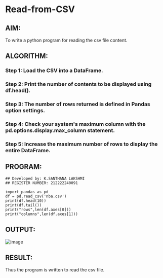 # Read-from-CSV

## AIM:
To write a python program for reading the csv file content.

## ALGORITHM:

### Step 1: Load the CSV into a DataFrame.

### Step 2: Print the number of contents to be displayed using df.head().

### Step 3: The number of rows returned is defined in Pandas option settings.

### Step 4: Check your system's maximum column with the pd.options.display.max_column statement.

### Step 5: Increase the maximum number of rows to display the entire DataFrame.

## PROGRAM:
```
## Developed by: K.SANTHANA LAKSHMI
## REGISTER NUMBER: 212222240091

import pandas as pd
df = pd.read_csv('nba.csv')
print(df.head(10))
print(df.tail())
print("rows",len(df.axes[0]))
print("columns",len(df.axes[1]))
```

## OUTPUT:
![image](https://github.com/santhanalakshmi04/Read-from-CSV/assets/119475762/02e55b19-7184-4ec2-8bad-d1d0ef700b0d)

## RESULT:
Thus the program is written to read the csv file.
